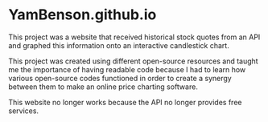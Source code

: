 # YamBenson.github.io

This project was a website that received historical stock quotes from an API and graphed this information onto an interactive candlestick chart.

This project was created using different open-source resources and taught me the importance of having readable code because I had to learn how 
various open-source codes functioned in order to create a synergy between them to make an online price charting software.

This website no longer works because the API no longer provides free services.
